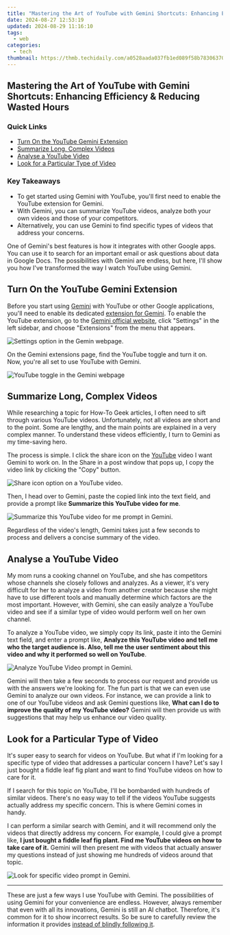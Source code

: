 ```yaml
---
title: "Mastering the Art of YouTube with Gemini Shortcuts: Enhancing Efficiency & Reducing Wasted Hours"
date: 2024-08-27 12:53:19
updated: 2024-08-29 11:16:10
tags:
  - web
categories:
  - tech
thumbnail: https://thmb.techidaily.com/a0528aada037fb1ed089f58b7830637011a25b39b40ee36dae7aad2706914652.jpg
---
```


## Mastering the Art of YouTube with Gemini Shortcuts: Enhancing Efficiency & Reducing Wasted Hours

### Quick Links

* [Turn On the YouTube Gemini Extension](https://extra-tips.techidaily.com/laying-the-groundwork-15-basic-shots-every-director-needs/)
* [Summarize Long, Complex Videos](https://easy-unlock-android.techidaily.com/how-to-reset-your-nokia-130-music-lock-screen-password-by-drfone-android/)
* [Analyse a YouTube Video](https://win-solutions.techidaily.com/steam-troubleshooting-made-simple-solving-the-file-unavailable-problem/)
* [Look for a Particular Type of Video](https://sound-issues.techidaily.com/troubleshooting-mute-mysteries-getting-sound-back-into-valheim-on-pc/)

### Key Takeaways

* To get started using Gemini with YouTube, you'll first need to enable the YouTube extension for Gemini.
* With Gemini, you can summarize YouTube videos, analyze both your own videos and those of your competitors.
* Alternatively, you can use Gemini to find specific types of videos that address your concerns.

 One of Gemini's best features is how it integrates with other Google apps. You can use it to search for an important email or ask questions about data in Google Docs. The possibilities with Gemini are endless, but here, I'll show you how I've transformed the way I watch YouTube using Gemini.

##  Turn On the YouTube Gemini Extension

 Before you start using [Gemini](https://gemini.google.com/app) with YouTube or other Google applications, you'll need to enable its dedicated [extension for Gemini](https://fox-links.techidaily.com/in-2024-essential-compilation-top-8-4k-ultra-hd-players/). To enable the YouTube extension, go to the [Gemini official website](https://gemini.google.com/app), click "Settings" in the left sidebar, and choose "Extensions" from the menu that appears.

![Settings option in the Gemin webpage.](https://static1.howtogeekimages.com/wordpress/wp-content/uploads/2024/07/settings-option-in-the-gemin-webpage.jpg) 

 On the Gemini extensions page, find the YouTube toggle and turn it on. Now, you're all set to use YouTube with Gemini.

![YouTube toggle in the Gemini webpage](https://static1.howtogeekimages.com/wordpress/wp-content/uploads/2024/07/youtube-toggle-in-the-gemini-webpage.jpg) 

##  Summarize Long, Complex Videos

 While researching a topic for How-To Geek articles, I often need to sift through various YouTube videos. Unfortunately, not all videos are short and to the point. Some are lengthy, and the main points are explained in a very complex manner. To understand these videos efficiently, I turn to Gemini as my time-saving hero.

 The process is simple. I click the share icon on the [YouTube](https://www.youtube.com/) video I want Gemini to work on. In the Share in a post window that pops up, I copy the video link by clicking the "Copy" button.

![Share icon option on a YouTube video.](https://static1.howtogeekimages.com/wordpress/wp-content/uploads/2024/07/share-icon-option-on-a-youtube-video.jpg) 

 Then, I head over to Gemini, paste the copied link into the text field, and provide a prompt like **Summarize this YouTube video for me**.

![Summarize this YouTube video for me prompt in Gemini.](https://static1.howtogeekimages.com/wordpress/wp-content/uploads/2024/07/summarize-this-youtube-video-for-me-prompt-in-gemini.jpg) 

 Regardless of the video's length, Gemini takes just a few seconds to process and delivers a concise summary of the video.

##  Analyse a YouTube Video

 My mom runs a cooking channel on YouTube, and she has competitors whose channels she closely follows and analyzes. As a viewer, it's very difficult for her to analyze a video from another creator because she might have to use different tools and manually determine which factors are the most important. However, with Gemini, she can easily analyze a YouTube video and see if a similar type of video would perform well on her own channel.

 To analyze a YouTube video, we simply copy its link, paste it into the Gemini text field, and enter a prompt like, **Analyze this YouTube video and tell me who the target audience is. Also, tell me the user sentiment about this video and why it performed so well on YouTube**.

![Analyze YouTube Video prompt in Gemini.](https://static1.howtogeekimages.com/wordpress/wp-content/uploads/2024/07/analyze-youtube-video-prompt-in-gemini.jpg) 

 Gemini will then take a few seconds to process our request and provide us with the answers we're looking for. The fun part is that we can even use Gemini to analyze our own videos. For instance, we can provide a link to one of our YouTube videos and ask Gemini questions like, **What can I do to improve the quality of my YouTube video?** Gemini will then provide us with suggestions that may help us enhance our video quality.

##  Look for a Particular Type of Video

 It's super easy to search for videos on YouTube. But what if I'm looking for a specific type of video that addresses a particular concern I have? Let's say I just bought a fiddle leaf fig plant and want to find YouTube videos on how to care for it.

 If I search for this topic on YouTube, I'll be bombarded with hundreds of similar videos. There's no easy way to tell if the videos YouTube suggests actually address my specific concern. This is where Gemini comes in handy.

 I can perform a similar search with Gemini, and it will recommend only the videos that directly address my concern. For example, I could give a prompt like, **I just bought a fiddle leaf fig plant. Find me YouTube videos on how to take care of it.** Gemini will then present me with videos that actually answer my questions instead of just showing me hundreds of videos around that topic.

![Look for specific video prompt in Gemini.](https://static1.howtogeekimages.com/wordpress/wp-content/uploads/2024/07/look-for-specific-video-prompt-in-gemini.jpg) 

---

 These are just a few ways I use YouTube with Gemini. The possibilities of using Gemini for your convenience are endless. However, always remember that even with all its innovations, Gemini is still an AI chatbot. Therefore, it's common for it to show incorrect results. So be sure to carefully review the information it provides [instead of blindly following it](https://on-screen-recording.techidaily.com/updated-the-easy-way-to-screen-record-your-ultimate-guide-on-mi-11/).

<ins class="adsbygoogle"
     style="display:block"
     data-ad-format="autorelaxed"
     data-ad-client="ca-pub-7571918770474297"
     data-ad-slot="1223367746"></ins>



<ins class="adsbygoogle"
     style="display:block"
     data-ad-client="ca-pub-7571918770474297"
     data-ad-slot="8358498916"
     data-ad-format="auto"
     data-full-width-responsive="true"></ins>
